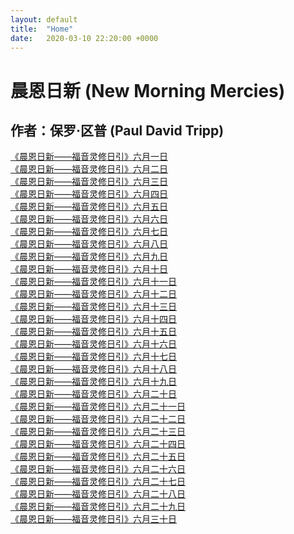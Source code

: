 ```yaml
---
layout: default
title:  "Home"
date:   2020-03-10 22:20:00 +0000
---
```


# 晨恩日新 (New Morning Mercies)

## 作者：保罗·区普 (Paul David Tripp)

[《晨恩日新——福音灵修日引》六月一日](./0601)<br>
[《晨恩日新——福音灵修日引》六月二日](./0602)<br>
[《晨恩日新——福音灵修日引》六月三日](./0603)<br>
[《晨恩日新——福音灵修日引》六月四日](./0604)<br>
[《晨恩日新——福音灵修日引》六月五日](./0605)<br>
[《晨恩日新——福音灵修日引》六月六日](./0606)<br>
[《晨恩日新——福音灵修日引》六月七日](./0607)<br>
[《晨恩日新——福音灵修日引》六月八日](./0608)<br>
[《晨恩日新——福音灵修日引》六月九日](./0609)<br>
[《晨恩日新——福音灵修日引》六月十日](./0610)<br>
[《晨恩日新——福音灵修日引》六月十一日](./0611)<br>
[《晨恩日新——福音灵修日引》六月十二日](./0612)<br>
[《晨恩日新——福音灵修日引》六月十三日](./0613)<br>
[《晨恩日新——福音灵修日引》六月十四日](./0614)<br>
[《晨恩日新——福音灵修日引》六月十五日](./0615)<br>
[《晨恩日新——福音灵修日引》六月十六日](./0616)<br>
[《晨恩日新——福音灵修日引》六月十七日](./0617)<br>
[《晨恩日新——福音灵修日引》六月十八日](./0618)<br>
[《晨恩日新——福音灵修日引》六月十九日](./0619)<br>
[《晨恩日新——福音灵修日引》六月二十日](./0620)<br>
[《晨恩日新——福音灵修日引》六月二十一日](./0621)<br>
[《晨恩日新——福音灵修日引》六月二十二日](./0622)<br>
[《晨恩日新——福音灵修日引》六月二十三日](./0623)<br>
[《晨恩日新——福音灵修日引》六月二十四日](./0624)<br>
[《晨恩日新——福音灵修日引》六月二十五日](./0625)<br>
[《晨恩日新——福音灵修日引》六月二十六日](./0626)<br>
[《晨恩日新——福音灵修日引》六月二十七日](./0627)<br>
[《晨恩日新——福音灵修日引》六月二十八日](./0628)<br>
[《晨恩日新——福音灵修日引》六月二十九日](./0629)<br>
[《晨恩日新——福音灵修日引》六月三十日](./0630)<br>